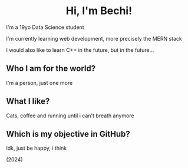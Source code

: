 <h1 align="center">Hi, I'm Bechi!</h1>

I'm a 19yo Data Science student

I'm currently learning web development, more precisely the MERN stack

I would also like to learn C++ in the future, but in the future...

## Who I am for the world?
I'm a person, just one more

## What I like?
Cats, coffee and running until i can't breath anymore

## Which is my objective in GitHub?
Idk, just be happy, i think

(2024)
